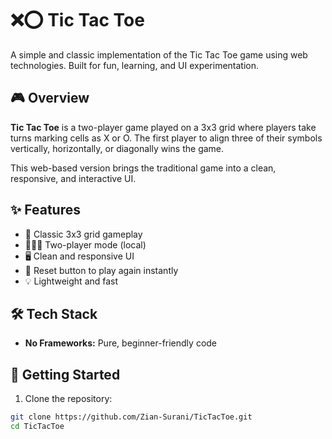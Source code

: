 # ❌⭕ Tic Tac Toe

A simple and classic implementation of the Tic Tac Toe game using web technologies. Built for fun, learning, and UI experimentation.

## 🎮 Overview

**Tic Tac Toe** is a two-player game played on a 3x3 grid where players take turns marking cells as X or O. The first player to align three of their symbols vertically, horizontally, or diagonally wins the game.

This web-based version brings the traditional game into a clean, responsive, and interactive UI.

## ✨ Features

- 🎯 Classic 3x3 grid gameplay
- 🧑‍🤝‍🧑 Two-player mode (local)
- 🖥 Clean and responsive UI
- 🔄 Reset button to play again instantly
- 💡 Lightweight and fast

## 🛠 Tech Stack

- **No Frameworks:** Pure, beginner-friendly code

## 🚀 Getting Started

1. Clone the repository:

```bash
git clone https://github.com/Zian-Surani/TicTacToe.git
cd TicTacToe

